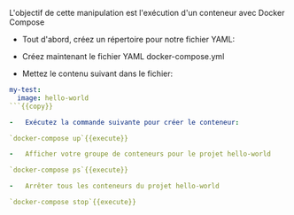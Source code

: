 L'objectif de cette manipulation est l'exécution d'un conteneur avec Docker Compose

-   Tout d'abord, créez un répertoire pour notre fichier YAML:

-   Créez maintenant le fichier YAML docker-compose.yml 

-   Mettez le contenu suivant dans le fichier:

```docker-compose.yml
my-test:
  image: hello-world
```{{copy}}

-   Exécutez la commande suivante pour créer le conteneur:

`docker-compose up`{{execute}}

-   Afficher votre groupe de conteneurs pour le projet hello-world

`docker-compose ps`{{execute}}

-   Arrêter tous les conteneurs du projet hello-world

`docker-compose stop`{{execute}}